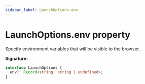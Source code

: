 ```yaml
---
sidebar_label: LaunchOptions.env
---
```


# LaunchOptions.env property

Specify environment variables that will be visible to the browser.

**Signature:**

```typescript
interface LaunchOptions {
  env?: Record<string, string | undefined>;
}
```
